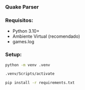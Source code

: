 ### Quake Parser

### Requisitos:
- Python 3.10+
- Ambiente Virtual (recomendado)
- games.log 

### Setup:
```bash
python -m venv .venv

.venv/Scripts/activate

pip install -r requirements.txt
```

